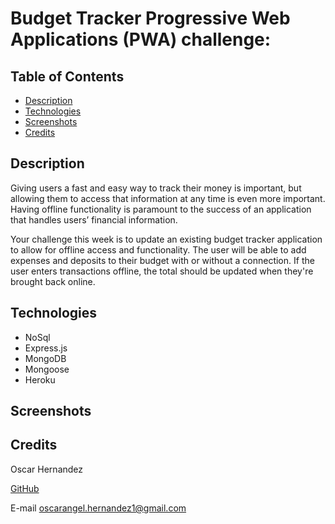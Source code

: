 # Budget Tracker Progressive Web Applications (PWA) challenge:

## Table of Contents

- [Description](#description)
- [Technologies](#technologies)
- [Screenshots](#screenshots)
- [Credits](#credits)

## Description

Giving users a fast and easy way to track their money is important, but allowing them to access that information at any time is even more important. Having offline functionality is paramount to the success of an application that handles users’ financial information.

Your challenge this week is to update an existing budget tracker application to allow for offline access and functionality. The user will be able to add expenses and deposits to their budget with or without a connection. If the user enters transactions offline, the total should be updated when they're brought back online.

## Technologies
* NoSql
* Express.js
* MongoDB
* Mongoose
* Heroku

## Screenshots

## Credits
Oscar Hernandez

[GitHub](https://github.com/OSCARHERNANDEZ2022)

E-mail oscarangel.hernandez1@gmail.com

